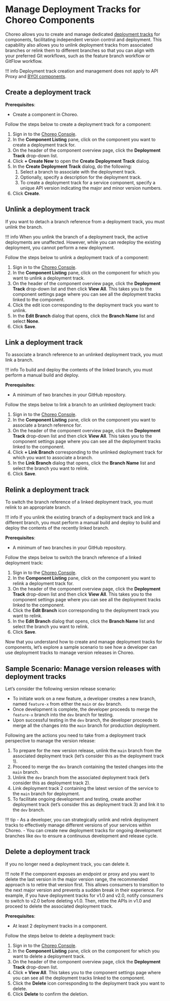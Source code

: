 # Manage Deployment Tracks for Choreo Components

Choreo allows you to create and manage dedicated [deployment tracks](../choreo-concepts/deployment-tracks.md) for components, facilitating independent version control and deployment. This capability also allows you to unlink deployment tracks from associated branches or relink them to different branches so that you can align with your preferred Git workflows, such as the feature branch workflow or GitFlow workflow.

!!! info
     Deployment track creation and management does not apply to API Proxy and [BYOI components](../develop-components/bring-your-own-image.md).

## Create a deployment track

**Prerequisites**:

 - Create a component in Choreo.

Follow the steps below to create a deployment track for a component:

1. Sign in to the [Choreo Console](https://console.choreo.dev/).
2. In the **Component Listing** pane, click on the component you want to create a deployment track for.
3. On the header of the component overview page, click the **Deployment Track** drop-down list.
4. Click **+ Create New** to open the **Create Deployment Track** dialog.
5. In the **Create Deployment Track** dialog, do the following:
    1. Select a branch to associate with the deployment track.
    2. Optionally, specify a description for the deployment track. 
    3. To create a deployment track for a service component, specify a unique API version indicating the major and minor version numbers.
6. Click **Create**.

## Unlink a deployment track

If you want to detach a branch reference from a deployment track, you must unlink the branch.

!!! info
     When you unlink the branch of a deployment track, the active deployments are unaffected. However, while you can redeploy the existing deployment, you cannot perform a new deployment.

Follow the steps below to unlink a deployment track of a component:
  
1. Sign in to the [Choreo Console](https://console.choreo.dev/).
2. In the **Component Listing** pane, click on the component for which you want to unlink a deployment track.
3. On the header of the component overview page, click the **Deployment Track** drop-down list and then click **View All**. This takes you to the component settings page where you can see all the deployment tracks linked to the component.
4. Click the edit icon corresponding to the deployment track you want to unlink.
5. In the **Edit Branch** dialog that opens, click the **Branch Name** list and select **None**.
6. Click **Save**.

## Link a deployment track

To associate a branch reference to an unlinked deployment track, you must link a branch.

!!! info
    To build and deploy the contents of the linked branch,  you must perform a manual build and deploy.

**Prerequisites**:

 - A minimum of two branches in your GitHub repository.

Follow the steps below to link a branch to an unlinked deployment track:
  
1. Sign in to the [Choreo Console](https://console.choreo.dev/).
2. In the **Component Listing** pane, click on the component you want to associate a branch reference for.
3. On the header of the component overview page, click the **Deployment Track** drop-down list and then click **View All**. This takes you to the component settings page where you can see all the deployment tracks linked to the component.
4. Click **+ Link Branch** corresponding to the unlinked deployment track for which you want to associate a branch.
5. In the **Link Branch** dialog that opens, click the **Branch Name** list and select the branch you want to relink.
6. Click **Save**.

## Relink a deployment track

To switch the branch reference of a linked deployment track, you must relink to an appropriate branch.

!!! info
      If you unlink the existing branch of a deployment track and link a different branch, you must perform a manual build and deploy to build and deploy the contents of the recently linked branch.

**Prerequisites**:

 - A minimum of two branches in your GitHub repository.

Follow the steps below to switch the branch reference of a linked deployment track:
  
1. Sign in to the [Choreo Console](https://console.choreo.dev/).
2. In the **Component Listing** pane, click on the component you want to relink a deployment track for.
3. On the header of the component overview page,  click the **Deployment Track** drop-down list and then click **View All**. This takes you to the component settings page where you can see all the deployment tracks linked to the component.
4. Click the **Edit Branch** icon corresponding to the deployment track you want to relink.
5. In the **Edit Branch** dialog that opens, click the **Branch Name** list and select the branch you want to relink.
6. Click **Save**.

Now that you understand how to create and manage deployment tracks for components, let’s explore a sample scenario to see how a developer can use deployment tracks to manage version releases in Choreo.

## Sample Scenario: Manage version releases with deployment tracks

Let’s consider the following version release scenario: 

- To initiate work on a new feature, a developer creates a new branch, named `feature-x` from either the `main` or `dev` branch.
- Once development is complete, the developer proceeds to merge the `feature-x` branch into the `dev` branch for testing.
- Upon successful testing in the `dev` branch, the developer proceeds to merge all the changes into the `main` branch for production deployment.

Following are the actions you need to take from a deployment track perspective to manage the version release:

1. To prepare for the new version release, unlink the `main` branch from the associated deployment track (let’s consider this as the deployment track 1).
2. Proceed to merge the `dev` branch containing the tested changes into the `main` branch.
3. Unlink the `dev` branch from the associated deployment track (let’s consider this as deployment track 2).
4. Link deployment track 2 containing the latest version of the service to the `main` branch for deployment.
5. To facilitate ongoing development and testing, create another deployment track (let’s consider this as deployment track 3) and link it to the `dev` branch.

!!! tip
     - As a developer, you can strategically unlink and relink deployment tracks to effectively manage different versions of your services within Choreo.
     - You can create new deployment tracks for ongoing development branches like `dev` to ensure a continuous development and release cycle.

## Delete a deployment track

If you no longer need a deployment track, you can delete it.

!!! note
    If the component exposes an endpoint or proxy and you want to delete the last version in the major version range, the recommended approach is to retire that version first. This allows consumers to transition to the next major version and prevents a sudden break in their experience.
    For example, if you have deployment tracks for v1.0 and v2.0, notify consumers to switch to v2.0 before deleting v1.0. Then, retire the APIs in v1.0 and proceed to delete the associated deployment track.




**Prerequisites**:

- At least 2 deployment tracks in a component.

Follow the steps below to delete a deployment track:

1. Sign in to the [Choreo Console](https://console.choreo.dev/).
2. In the **Component Listing** pane, click on the component for which you want to delete a deployment track.
3. On the header of the component overview page, click the **Deployment Track** drop-down list.
4. Click **+ View All**. This takes you to the component settings page where you can see all the deployment tracks linked to the component.
5. Click the **Delete** icon corresponding to the deployment track you want to delete.
6. Click **Delete** to confirm the deletion.